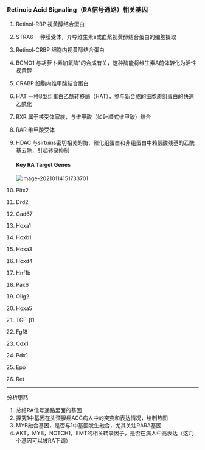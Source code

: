 ### Retinoic Acid Signaling（RA信号通路）相关基因

1. Retinol-RBP 视黄醇结合蛋白

2. STRA6 一种膜受体，介导维生素a或血浆视黄醇结合蛋白的细胞摄取

3. Retinol-CRBP 细胞内视黄醇结合蛋白

4. BCMO1 与胡萝卜素加氧酶1的合成有关，这种酶能将维生素A前体转化为活性视黄醇

5. CRABP 细胞内维甲酸结合蛋白

6. HAT 一种B型组蛋白乙酰转移酶（HAT），参与新合成的细胞质组蛋白的快速乙酰化

7. RXR 属于核受体家族，与维甲酸（如9-顺式维甲酸）结合

8. RAR 维甲酸受体

9. HDAC 与sirtuins密切相关的酶，催化组蛋白和非组蛋白中赖氨酸残基的乙酰基去除，引起转录抑制

   #### Key RA Target Genes

   ![image-20210114151733701](../../AppData/Roaming/Typora/typora-user-images/image-20210114151733701.png)

10. Pitx2

11. Drd2

12. Gad67

13. Hoxa1

14. Hoxb1

15. Hoxa3

16. Hoxd4

17. Hnf1b

18. Pax6

19. Olig2

20. Hoxa5

21. TGF-β1

22. Fgf8

23. Cdx1

24. Pdx1

25. Epo

26. Ret

--------

分析思路

1. 总结RA信号通路里面的基因
2. 探究1中基因在头颈腺癌ACC病人中的突变和表达情况，绘制热图
3. MYB融合基因，是否与1中基因发生融合，尤其关注RARA基因
4. AKT，MYB，NOTCH1，EMT的相关转录因子，是否在病人中高表达（这几个基因可以被RA下调）